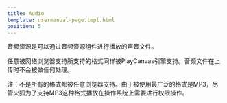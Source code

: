 ```yaml
---
title: Audio
template: usermanual-page.tmpl.html
position: 5
---
```


音频资源是可以通过音频资源组件进行播放的声音文件。

任意被网络浏览器支持所支持的格式同样被PlayCanvas引擎支持。音频文件在上传时不会被做任何处理。

注：不是所有的格式都被任意浏览器支持。由于被使用最广泛的格式是MP3，尽管火狐为了支持MP3这种格式播放在操作系统上需要进行权限操作。

